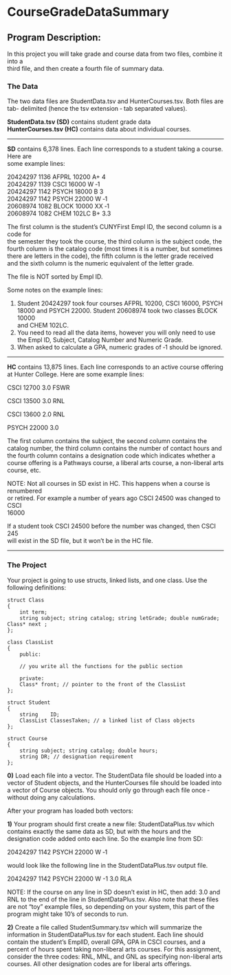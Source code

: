 # CourseGradeDataSummary


## Program Description:

In    this   project   you    will    take  grade    and   course  data    from    two    files,    combine    it    into    a    
third  file, and    then    create    a    fourth    file    of    summary    data.  


### The Data

The   two    data   files    are    StudentData.tsv    and    HunterCourses.tsv.    Both    files    are    tab-­
delimited  (hence    the    tsv    extension    ‐    tab    separated    values).

**StudentData.tsv    (SD)**    contains    student   grade    data  
**HunterCourses.tsv    (HC)**    contains   data   about    individual    courses.  

---

**SD**  contains    6,378   lines.    Each  line    corresponds    to    a   student    taking    a   course.    Here    are    
some  example    lines:    

20424297                          1136           AFPRL                                                      10200                                                   A+                               4  
20424297                          1139            CSCI                                                                       16000                                                   W                                   ‐1    
20424297                          1142            PSYCH                                                      18000                                                   B                                         3  
20424297                          1142            PSYCH                                                      22000                                                   W                                   ­‐1    
20608974                          1082            BLOCK                                                    10000                                                   XX                               ­‐1    
20608974                          1082            CHEM                                                          102LC                                                        B+                               3.3  


The  first    column    is    the    student’s    CUNYFirst    Empl    ID,    the    second    column    is    a    code    for    
the  semester    they    took    the    course,    the    third    column    is    the    subject    code,    the    fourth    column    is    the    catalog    code    (most    times    it    is    a    number,    but    sometimes    there    are    letters    in    the    code),    the    fifth    column    is    the    letter    grade    received    and    the    sixth    column    is    the    numeric    equivalent    of    the    letter    grade.       

The  file    is  NOT  sorted    by    Empl    ID.    

Some  notes    on    the    example    lines:    
1. Student   20424297    took  four  courses    AFPRL    10200,    CSCI    16000,    PSYCH    
18000   and    PSYCH    22000.    Student  20608974    took  two    classes    BLOCK    10000    
and  CHEM    102LC.    
2. You  need    to    read    all    the    data    items,    however    you    will    only    need    to    use    the    Empl    ID,    Subject,    Catalog    Number    and    Numeric    Grade.        
3. When  asked    to    calculate    a    GPA,    numeric    grades    of    ‐1    should    be    ignored.    

---

**HC**  contains    13,875   lines.   Each   line    corresponds     to   an  active   course    offering    at    Hunter    College.    Here    are    some    example    lines:    

CSCI                                                                       12700                                                   3.0                            FSWR    

CSCI                                                                         13500                                                   3.0                            RNL    

CSCI                                                                         13600                                                   2.0                            RNL    

PSYCH                                                          22000                                                   3.0                            

The  first    column    contains    the    subject,    the    second    column    contains    the    catalog    number,    the    third    column    contains    the    number    of    contact    hours    and    the    fourth    column    contains    a    designation    code    which    indicates    whether    a   course    offering    is  a    Pathways    course,   a   liberal    arts   course,    a    non-­liberal    arts  course,    etc.    

NOTE:  Not    all    courses    in    SD    exist    in    HC.    This    happens    when    a    course    is    renumbered    
or   retired.   For    example    a    number    of    years    ago    CSCI    24500    was    changed    to    CSCI    
16000  

If    a    student    took    CSCI    24500    before    the    number    was    changed,    then    CSCI    245    
will    exist    in    the    SD  file,    but  it   won’t    be   in    the    HC    file.    

---

### The Project

Your  project    is    going    to   use    structs, linked lists,    and    one    class. Use    the    following    definitions:

    struct Class
    {
        int term;
        string subject; string catalog; string letGrade; double numGrade; Class* next ;
    };

    class ClassList
    {
        public:

        // you write all the functions for the public section

        private:
        Class* front; // pointer to the front of the ClassList
    };

    struct Student
    {
        string    ID;
        ClassList ClassesTaken; // a linked list of Class objects
    };

    struct Course
    {
        string subject; string catalog; double hours;
        string DR; // designation requirement
    };

**0)**
Load    each    file    into    a    vector.   The    StudentData    file   should    be    loaded    into    a    vector    of    Student    objects,    and    the    HunterCourses    file    should    be    loaded    into    a    vector    of    Course    objects.    You    should    only    go    through    each    file    once    ­‐    without    doing    any    calculations.


After    your    program    has    loaded    both    vectors:

**1)**
Your    program    should    first    create    a    new     file:  StudentDataPlus.tsv    which    contains    exactly    the    same    data    as    SD,    but    with    the    hours    and    the    designation    code    added    onto    each    line.    So    the    example    line    from    SD:    

20424297                          1142            PSYCH                                                      22000                                                   W                                   ‐1    

would  look    like    the    following    line    in    the    StudentDataPlus.tsv    output    file.    

20424297                          1142            PSYCH                                                      22000                                                   W                                   -­1                                      3.0                            RLA  

NOTE:  If    the   course    on   any    line    in    SD   doesn’t    exist    in    HC,    then  add:      3.0    and   RNL    to    the    end    of    the    line    in    StudentDataPlus.tsv.    Also    note    that    these    files    are    not    “toy”    example    files,    so    depending    on    your    system,    this    part    of    the    program    might    take    10’s    of    seconds    to    run.   

**2)**
 Create    a    file    called    StudentSummary.tsv    which    will    summarize    the    information    in    StudentDataPlus.tsv    for    each    student.    Each    line    should    contain    the    student’s    EmplID,    overall    GPA,    GPA    in    CSCI    courses,    and    a    percent    of   hours   spent  taking    non-­liberal    arts  courses.    For    this    assignment,    consider    the    three    codes:    RNL,    MNL,    and    GNL    as    specifying    non-­liberal    arts    courses.    All    other    designation    codes    are    for    liberal    arts    offerings.    
